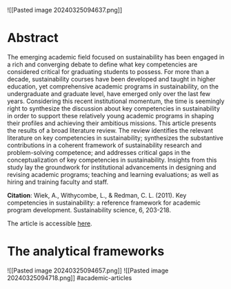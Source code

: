 
![[Pasted image 20240325094637.png]]

# Abstract
The emerging academic field focused on sustainability has been engaged in a rich and converging debate to define what key competencies are considered critical for graduating students to possess. For more than a decade, sustainability courses have been developed and taught in higher education, yet comprehensive academic programs in sustainability, on the undergraduate and graduate level, have emerged only over the last few years. Considering this recent institutional momentum, the time is seemingly right to synthesize the discussion about key competencies in sustainability in order to support these relatively young academic programs in shaping their profiles and achieving their ambitious missions. This article presents the results of a broad literature review. The review identifies the relevant literature on key competencies in sustainability; synthesizes the substantive contributions in a coherent framework of sustainability research and problem-solving competence; and addresses critical gaps in the conceptualization of key competencies in sustainability. Insights from this study lay the groundwork for institutional advancements in designing and revising academic programs; teaching and learning evaluations; as well as hiring and training faculty and staff.

**Citation**: Wiek, A., Withycombe, L., & Redman, C. L. (2011). Key competencies in sustainability: a reference framework for academic program development. Sustainability science, 6, 203-218.

The article is accessible [here](https://link.springer.com/article/10.1007/s11625-011-0132-6).

# **The analytical frameworks**

![[Pasted image 20240325094657.png]]
![[Pasted image 20240325094718.png]]
#academic-articles